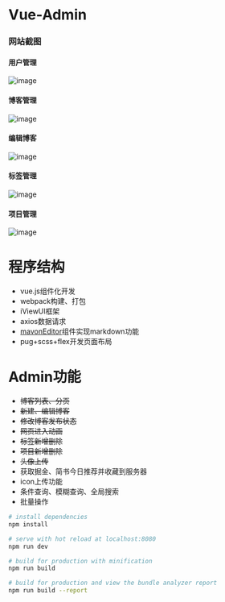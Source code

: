 # Vue-Admin

### 网站截图
#### 用户管理
![image](https://raw.githubusercontent.com/Zzhiren/vue-admin/master/src/assets/admin-user.png)
#### 博客管理
![image](https://raw.githubusercontent.com/Zzhiren/vue-admin/master/src/assets/admin-blog.png)
#### 编辑博客
![image](https://raw.githubusercontent.com/Zzhiren/vue-admin/master/src/assets/admin-editblog.png)
#### 标签管理
![image](https://raw.githubusercontent.com/Zzhiren/vue-admin/master/src/assets/admin-editblog.png)
#### 项目管理
![image](https://raw.githubusercontent.com/Zzhiren/vue-admin/master/src/assets/admin-editblog.png)

# 程序结构
- vue.js组件化开发
- webpack构建、打包
- iViewUI框架
- axios数据请求
- [mavonEditor](https://github.com/hinesboy/mavonEditor)组件实现markdown功能
- pug+scss+flex开发页面布局

# Admin功能
- ~~博客列表、分页~~
- ~~新建、编辑博客~~
- ~~修改博客发布状态~~
- ~~网页进入动画~~
- ~~标签新增删除~~
- ~~项目新增删除~~
- ~~头像上传~~
- 获取掘金、简书今日推荐并收藏到服务器
- icon上传功能
- 条件查询、模糊查询、全局搜索
- 批量操作

``` bash
# install dependencies
npm install

# serve with hot reload at localhost:8080
npm run dev

# build for production with minification
npm run build

# build for production and view the bundle analyzer report
npm run build --report
```


